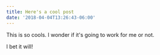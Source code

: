 ```yaml
---
title: Here's a cool post
date: '2018-04-04T13:26:43-06:00'
---
```

This is so cools. I wonder if it's going to work for me or not.

I bet it will!
